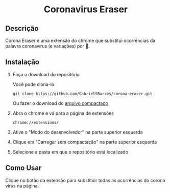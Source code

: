 <h1 align="center">
  Coronavirus Eraser
</h1>

## Descrição

Corona Eraser é uma extensão do chrome que substitui ocorrências da palavra coronavírus (e variações) por 💉.

## Instalação

1. Faça o download do repositório

   Você pode clona-lo

   `git clone https://github.com/GabrielSBarros/corona-eraser.git`

   Ou fazer o download do [arquivo compactado](https://github.com/GabrielSBarros/corona-eraser/archive/master.zip)

2. Abra o chrome e vá para a página de extensões

   `chrome://extensions/`

3. Ative o "Modo do desenvolvedor" na parte superior esquerda

4. Clique em "Carregar sem compactação" na parte superior esquerda

5. Selecione a pasta em que o repositório está localizado

## Como Usar

Clique no botão da extensão para substituir todas as ocorrências do corona vírus na página.
